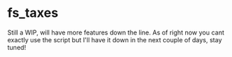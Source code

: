 # fs_taxes

Still a WIP, will have more features down the line. As of right now you cant exactly use the script but I'll have it down in the next couple of days, stay tuned!
